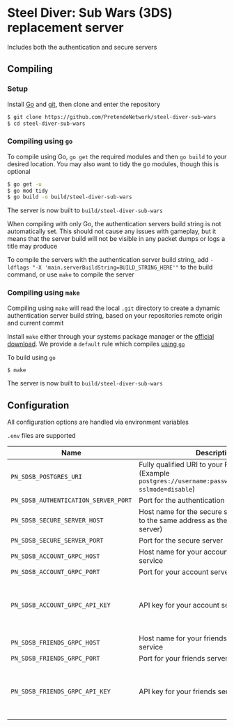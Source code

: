 # Steel Diver: Sub Wars (3DS) replacement server
Includes both the authentication and secure servers

## Compiling

### Setup
Install [Go](https://go.dev/doc/install) and [git](https://git-scm.com/downloads), then clone and enter the repository

```bash
$ git clone https://github.com/PretendoNetwork/steel-diver-sub-wars
$ cd steel-diver-sub-wars
```

### Compiling using `go`
To compile using Go, `go get` the required modules and then `go build` to your desired location. You may also want to tidy the go modules, though this is optional

```bash
$ go get -u
$ go mod tidy
$ go build -o build/steel-diver-sub-wars
```

The server is now built to `build/steel-diver-sub-wars`

When compiling with only Go, the authentication servers build string is not automatically set. This should not cause any issues with gameplay, but it means that the server build will not be visible in any packet dumps or logs a title may produce

To compile the servers with the authentication server build string, add `-ldflags "-X 'main.serverBuildString=BUILD_STRING_HERE'"` to the build command, or use `make` to compile the server

### Compiling using `make`
Compiling using `make` will read the local `.git` directory to create a dynamic authentication server build string, based on your repositories remote origin and current commit

Install `make` either through your systems package manager or the [official download](https://www.gnu.org/software/make/). We provide a `default` rule which compiles [using `go`](#compiling-using-go)

To build using `go`

```bash
$ make
```

The server is now built to `build/steel-diver-sub-wars`

## Configuration
All configuration options are handled via environment variables

`.env` files are supported

| Name                                 | Description                                                                                                        | Required                            |
|--------------------------------------|--------------------------------------------------------------------------------------------------------------------|-------------------------------------|
| `PN_SDSB_POSTGRES_URI`               | Fully qualified URI to your Postgres server (Example `postgres://username:password@localhost/mk7?sslmode=disable`) | Yes                                 |
| `PN_SDSB_AUTHENTICATION_SERVER_PORT` | Port for the authentication server                                                                                 | Yes                                 |
| `PN_SDSB_SECURE_SERVER_HOST`         | Host name for the secure server (should point to the same address as the authentication server)                    | Yes                                 |
| `PN_SDSB_SECURE_SERVER_PORT`         | Port for the secure server                                                                                         | Yes                                 |
| `PN_SDSB_ACCOUNT_GRPC_HOST`          | Host name for your account server gRPC service                                                                     | Yes                                 |
| `PN_SDSB_ACCOUNT_GRPC_PORT`          | Port for your account server gRPC service                                                                          | Yes                                 |
| `PN_SDSB_ACCOUNT_GRPC_API_KEY`       | API key for your account server gRPC service                                                                       | No (Assumed to be an open gRPC API) |
| `PN_SDSB_FRIENDS_GRPC_HOST`          | Host name for your friends server gRPC service                                                                     | Yes                                 |
| `PN_SDSB_FRIENDS_GRPC_PORT`          | Port for your friends server gRPC service                                                                          | Yes                                 |
| `PN_SDSB_FRIENDS_GRPC_API_KEY`       | API key for your friends server gRPC service                                                                       | No (Assumed to be an open gRPC API) |
